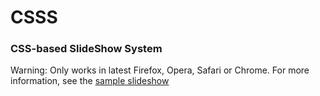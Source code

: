 # CSSS
### CSS-based SlideShow System

Warning: Only works in latest Firefox, Opera, Safari or Chrome.
For more information, see the [sample slideshow](https://lea.verou.me/csss/sample-slideshow.html) 